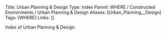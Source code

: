 Title: Urban Planning & Design
Type: Index
Parent: WHERE / Constructed Environments / Urban Planning & Design
Aliases: [Urban_Planning__Design]
Tags: [WHERE]
Links: []

Index of Urban Planning & Design.
